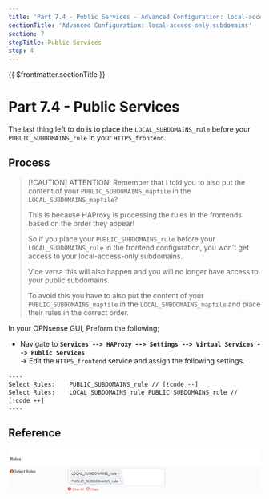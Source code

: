 ```yaml
---
title: 'Part 7.4 - Public Services - Advanced Configuration: local-access-only subdomains'
sectionTitle: 'Advanced Configuration: local-access-only subdomains'
section: 7
stepTitle: Public Services
step: 4
---
```


{{ $frontmatter.sectionTitle }}
# Part 7.4 - Public Services

The last thing left to do is to place the `LOCAL_SUBDOMAINS_rule` before your `PUBLIC_SUBDOMAINS_rule` in your `HTTPS_frontend`.

## Process

> [!CAUTION] ATTENTION!
> Remember that I told you to also put the content of your `PUBLIC_SUBDOMAINS_mapfile` in the `LOCAL_SUBDOMAINS_mapfile`?  
>
> This is because HAProxy is processing the rules in the frontends based on the order they appear!  
>
> So if you place your `PUBLIC_SUBDOMAINS_rule` before your `LOCAL_SUBDOMAINS_rule` in the frontend configuration, you won't get access to your local-access-only subdomains.  
>
> Vice versa this will also happen and you will no longer have access to your public subdomains.  
>
> To avoid this you have to also put the content of your `PUBLIC_SUBDOMAINS_mapfile` in the `LOCAL_SUBDOMAINS_mapfile` and place their rules in the correct order.  

In your OPNsense GUI, Preform the following;

- Navigate to **`Services --> HAProxy --> Settings --> Virtual Services --> Public Services`**  
  -> Edit the `HTTPS_frontend` service and assign the following settings.

```text
----
Select Rules:    PUBLIC_SUBDOMAINS_rule // [!code --]
Select Rules:    LOCAL_SUBDOMAINS_rule PUBLIC_SUBDOMAINS_rule // [!code ++]
----
```


## Reference
![P007-005-HAProxy-Frontends-HTTPS-Rule-Order](assets/P007-005-HAProxy-Frontends-HTTPS-Rule-Order.png)
